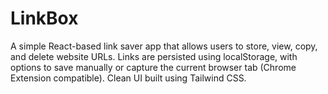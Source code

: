 # LinkBox
A simple React-based link saver app that allows users to store, view, copy, and delete website URLs. Links are persisted using localStorage, with options to save manually or capture the current browser tab (Chrome Extension compatible). Clean UI built using Tailwind CSS.
